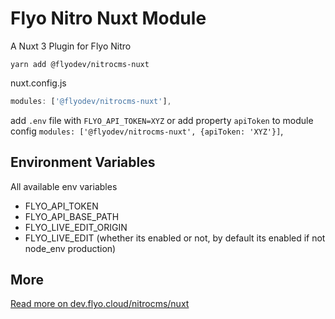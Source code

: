 # Flyo Nitro Nuxt Module

A Nuxt 3 Plugin for Flyo Nitro

```node
yarn add @flyodev/nitrocms-nuxt
```

nuxt.config.js

```js
modules: ['@flyodev/nitrocms-nuxt'],
```

add `.env` file with `FLYO_API_TOKEN=XYZ` or add property `apiToken` to module config `modules: ['@flyodev/nitrocms-nuxt', {apiToken: 'XYZ'}]`,

## Environment Variables

All available env variables

+ FLYO_API_TOKEN
+ FLYO_API_BASE_PATH
+ FLYO_LIVE_EDIT_ORIGIN
+ FLYO_LIVE_EDIT (whether its enabled or not, by default its enabled if not node_env production)

## More

[Read more on dev.flyo.cloud/nitrocms/nuxt](https://dev.flyo.cloud/nitrocms/nuxt)
